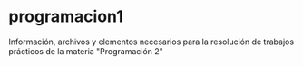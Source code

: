 # programacion1
Información, archivos y elementos necesarios para la resolución de trabajos prácticos de la materia "Programación 2"
